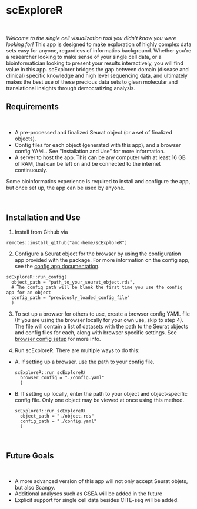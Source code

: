 # scExploreR

<br>

*Welcome to the single cell visualization tool you didn't know you were looking for!* This app is designed to make exploration of highly complex data sets easy for anyone, regardless of informatics background. Whether you're a researcher looking to make sense of your single cell data, or a bioinformatician looking to present your results interactively, you will find value in this app. scExplorer bridges the gap between domain (disease and clinical) specific knowledge and high level sequencing data, and ultimately makes the best use of these precious data sets to glean molecular and translational insights through democratizing analysis. 

## Requirements

<br>

* A pre-processed and finalized Seurat object (or a set of finalized objects).
* Config files for each object (generated with this app), and a browser config YAML. See "Installation and Use" for more information.
* A server to host the app. This can be any computer with at least 16 GB of RAM, that can be left on and be connected to the internet continuously.

Some bioinformatics experience is required to install and configure the app, but once set up, the app can be used by anyone.

<br>

## Installation and Use

1. Install from Github via
```
remotes::install_github("amc-heme/scExploreR")
```

2. Configure a Seurat object for the browser by using the configuration app provided with the package. For more information on the config app, see the [config app documentation]().
```
scExploreR::run_config(
  object_path = "path_to_your_seurat_object.rds",
  # The config path will be blank the first time you use the config app for an object
  config_path = "previously_loaded_config_file"
  )
```

3. To set up a browser for others to use, create a browser config YAML file (If you are using the browser locally for your own use, skip to step 4). The file will contain a list of datasets with the path to the Seurat objects and config files for each, along with browser specific settings. See [browser config setup]() for more info.

4. Run scExploreR. There are multiple ways to do this: 

<ul>
  <li>
  A. If setting up a browser, use the path to your config file.
  
  ```
  scExploreR::run_scExploreR(
    browser_config = "./config.yaml"
    )
  ```
  
  </li>
  <li>
  B. If setting up locally, enter the path to your object and object-specific config file. Only one object may be viewed at once using this method. 
  
  ```
  scExploreR::run_scExploreR(
    object_path = "./object.rds"
    config_path = "./config.yaml"
    )
  ```
  
  </li>
</ul>
<br>



## Future Goals

<br>

<!-- As stated above, the current version of the app requires manually fitting each new object to its own specific version of the app. Future versions of the app will be able to accept *any* Seurat object, automatically detect (or user specified) metadata values of interest, and build the app to provide exploration of that object. 

<br>
-->

* A more advanced version of this app will not only accept Seurat objets, but also Scanpy. 
* Additional analyses such as GSEA will be added in the future
* Explicit support for single cell data besides CITE-seq will be added.

<br>

